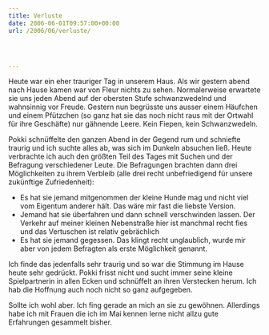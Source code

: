 ```yaml
---
title: Verluste
date: 2006-06-01T09:57:00+00:00
url: /2006/06/verluste/




---
```

Heute war ein eher trauriger Tag in unserem Haus. Als wir gestern abend nach Hause kamen war von Fleur nichts zu sehen. Normalerweise erwartete sie uns jeden Abend auf der obersten Stufe schwanzwedelnd und wahnsinnig vor Freude. Gestern nun begrüsste uns ausser einem Häufchen und einem Pfützchen (so ganz hat sie das noch nicht raus mit der Ortwahl für ihre Geschäfte) nur gähnende Leere. Kein Fiepen, kein Schwanzwedeln.

Pokki schnüffelte den ganzen Abend in der Gegend rum und schniefte traurig und ich suchte alles ab, was sich im Dunkeln absuchen ließ. Heute verbrachte ich auch den größten Teil des Tages mit Suchen und der Befragung verschiedener Leute. Die Befragungen brachten dann drei Möglichkeiten zu ihrem Verbleib (alle drei recht unbefriedigend für unsere zukünftige Zufriedenheit):

* Es hat sie jemand mitgenommen der kleine Hunde mag und nicht viel vom Eigentum anderer hält. Das wäre mir fast die liebste Version.
* Jemand hat sie überfahren und dann schnell verschwinden lassen. Der Verkehr auf meiner kleinen Nebenstraße hier ist manchmal recht fies und das Vertuschen ist relativ gebrächlich
* Es hat sie jemand gegessen. Das klingt recht unglaublich, wurde mir aber von jedem Befragten als erste Möglichkeit genannt.

Ich finde das jedenfalls sehr traurig und so war die Stimmung im Hause heute sehr gedrückt. Pokki frisst nicht und sucht immer seine kleine Spielpartnerin in allen Ecken und schnüffelt an ihren Verstecken herum. Ich hab die Hoffnung auch noch nicht so ganz aufgegeben.

Sollte ich wohl aber. Ich fing gerade an mich an sie zu gewöhnen. Allerdings habe ich mit Frauen die ich im Mai kennen lerne nicht allzu gute Erfahrungen gesammelt bisher.
